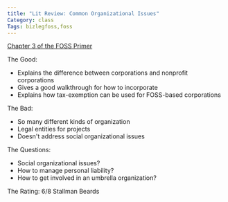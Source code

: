 ```yaml
---
title: "Lit Review: Common Organizational Issues"
Category: class
Tags: bizlegfoss,foss
---
```


[Chapter 3 of the FOSS Primer][foss-primer]

The Good:

- Explains the difference between corporations and nonprofit corporations
- Gives a good walkthrough for how to incorporate
- Explains how tax-exemption can be used for FOSS-based corporations

The Bad:

- So many different kinds of organization
- Legal entities for projects
- Doesn't address social organizational issues

The Questions:

- Social organizational issues?
- How to manage personal liability?
- How to get involved in an umbrella organization?

The Rating: 6/8 Stallman Beards

[foss-primer]: http://bizlegfoss-ritigm.rhcloud.com/static/books/foss-primer.pdf
